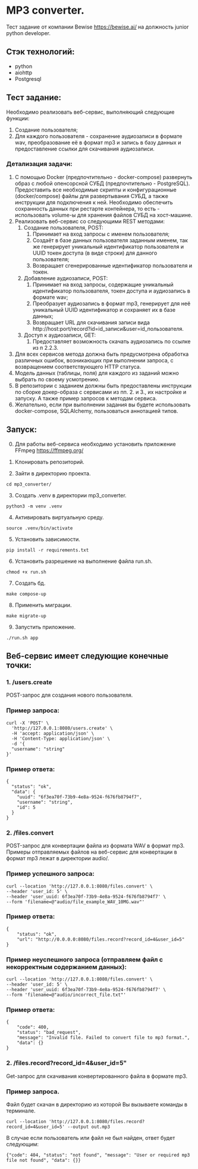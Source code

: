 # MP3 converter.
Тест задание от компании Bewise https://bewise.ai/ на должность junior python developer.

## Стэк технологий:
 - python
 - aiohttp
 - Postgresql

## Тест задание:
Необходимо реализовать веб-сервис, выполняющий следующие функции:
1. Создание пользователя;
2. Для каждого пользователя - сохранение аудиозаписи в формате wav, преобразование её в формат mp3 и запись в базу данных и предоставление ссылки для скачивания аудиозаписи.

### Детализация задачи:
1. С помощью Docker (предпочтительно - docker-compose) развернуть образ с любой опенсорсной СУБД (предпочтительно - PostgreSQL). Предоставить все необходимые скрипты и конфигурационные (docker/compose) файлы для развертывания СУБД, а также инструкции для подключения к ней. Необходимо обеспечить сохранность данных при рестарте контейнера, то есть - использовать volume-ы для хранения файлов СУБД на хост-машине.
2. Реализовать веб-сервис со следующими REST методами:
   1. Создание пользователя, POST:
      1. Принимает на вход запросы с именем пользователя;
      2. Создаёт в базе данных пользователя заданным именем, так же генерирует уникальный идентификатор пользователя и UUID токен доступа (в виде строки) для данного пользователя;
      3. Возвращает сгенерированные идентификатор пользователя и токен.
   2. Добавление аудиозаписи, POST:
      1. Принимает на вход запросы, содержащие уникальный идентификатор пользователя, токен доступа и аудиозапись в формате wav;
      2. Преобразует аудиозапись в формат mp3, генерирует для неё уникальный UUID идентификатор и сохраняет их в базе данных;
      3. Возвращает URL для скачивания записи вида http://host:port/record?id=id_записи&user=id_пользователя.
   3. Доступ к аудиозаписи, GET:
      1. Предоставляет возможность скачать аудиозапись по ссылке из п 2.2.3.
3. Для всех сервисов метода должна быть предусмотрена обработка различных ошибок, возникающих при выполнении запроса, с возвращением соответствующего HTTP статуса.
4. Модель данных (таблицы, поля) для каждого из заданий можно выбрать по своему усмотрению.
5. В репозитории с заданием должны быть предоставлены инструкции по сборке докер-образа с сервисами из пп. 2. и 3., их настройке и запуску. А также пример запросов к методам сервиса.
6. Желательно, если при выполнении задания вы будете использовать docker-compose, SQLAlchemy, пользоваться аннотацией типов.

## Запуск:
0. Для работы веб-сервиса необходимо установить приложение FFmpeg https://ffmpeg.org/

1. Клонировать репозиторий.

2. Зайти в директорию проекта.
```
cd mp3_converter/
```

3. Создать .venv в директории mp3_converter.
```
python3 -m venv .venv
```

4. Активировать виртуальную среду.
```
source .venv/bin/activate
```
5. Установить зависимости.
```
pip install -r requirements.txt
```

6. Установить разрешение на выполнение файла run.sh.
```
chmod +x run.sh
```

7. Создать бд.
```
make compose-up
```

8. Применить миграции.
```
make migrate-up
```

9. Запустить приложение.
```
./run.sh app
```

## Веб-сервис имеет следующие конечные точки:

### 1. /users.create
POST-запрос для создания нового пользователя.

### Пример запроса:
```
curl -X 'POST' \
  'http://127.0.0.1:8080/users.create' \
  -H 'accept: application/json' \
  -H 'Content-Type: application/json' \
  -d '{
  "username": "string"
}'
```

### Пример ответа:
```
{
  "status": "ok",
  "data": {
    "uuid": "6f3ea70f-73b9-4e8a-9524-f676fb8794f7",
    "username": "string",
    "id": 5
  }
}
```

### 2. /files.convert
POST-запрос для конвертации файла из формата WAV в формат mp3.
Примеры отправляемых файлов на веб-сервис для конвертации в формат mp3 лежат в директории audio/.

### Пример успешного запроса:
```
curl --location 'http://127.0.0.1:8080/files.convert' \
--header 'user_id: 5' \
--header 'user_uuid: 6f3ea70f-73b9-4e8a-9524-f676fb8794f7' \
--form 'filename=@"audio/file_example_WAV_10MG.wav"'
```
### Пример ответа:
```
{
    "status": "ok",
    "url": "http://0.0.0.0:8080/files.record?record_id=4&user_id=5"
}
```

### Пример неуспешного запроса (отправляем файл с некорректным содержанием данных):
```
curl --location 'http://127.0.0.1:8080/files.convert' \
--header 'user_id: 5' \
--header 'user_uuid: 6f3ea70f-73b9-4e8a-9524-f676fb8794f7' \
--form 'filename=@"audio/incorrect_file.txt"'
```

### Пример ответа:
```
{
    "code": 400,
    "status": "bad_request",
    "message": "Invalid file. Failed to convert file to mp3 format.",
    "data": {}
}
```

### 2. /files.record?record_id=4&user_id=5"
Get-запрос для скачивания конвертированного файла в формате mp3.

### Пример запроса.
Файл будет скачан в директорию из которой Вы вызываете команды в терминале.

```
curl --location 'http://127.0.0.1:8080/files.record?record_id=4&user_id=5' --output out.mp3
```

В случае если пользователь или файл не был найден, ответ будет следующим:
```
{"code": 404, "status": "not found", "message": "User or required mp3 file not found", "data": {}}
```
